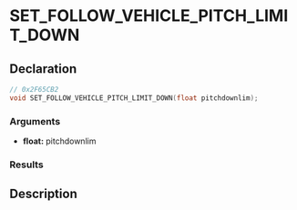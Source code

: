 # SET_FOLLOW_VEHICLE_PITCH_LIMIT_DOWN

## Declaration
```cpp
// 0x2F65CB2
void SET_FOLLOW_VEHICLE_PITCH_LIMIT_DOWN(float pitchdownlim);
```

### Arguments
- **float:** pitchdownlim

### Results

## Description
